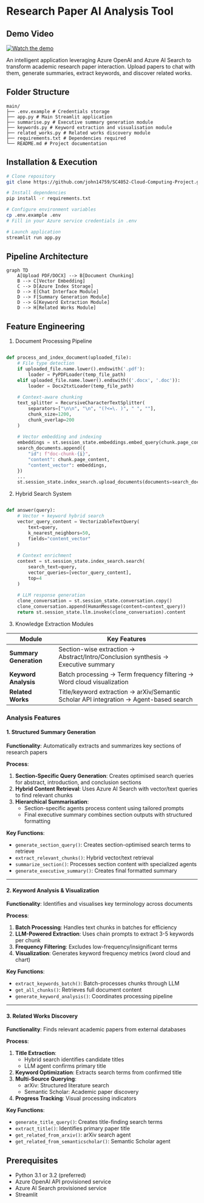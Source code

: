 # Research Paper AI Analysis Tool

## Demo Video
[![Watch the demo](https://img.youtube.com/vi/L8u4no4AyaY/hqdefault.jpg)](https://youtu.be/L8u4no4AyaY)

An intelligent application leveraging Azure OpenAI and Azure AI Search to transform academic research paper interaction. Upload papers to chat with them, generate summaries, extract keywords, and discover related works.

## Folder Structure
```plaintext
main/
├── .env.example # Credentials storage
├── app.py # Main Streamlit application
├── summarise.py # Executive summary generation module
├── keywords.py # Keyword extraction and visualisation module
├── related_works.py # Related works discovery module
├── requirements.txt # Dependencies required
└── README.md # Project documentation
```

## Installation & Execution
```bash
# Clone repository
git clone https://github.com/john14759/SC4052-Cloud-Computing-Project.git

# Install dependencies
pip install -r requirements.txt

# Configure environment variables
cp .env.example .env
# Fill in your Azure service credentials in .env

# Launch application
streamlit run app.py
```

## Pipeline Architecture
```mermaid
graph TD
    A[Upload PDF/DOCX] --> B[Document Chunking]
    B --> C[Vector Embedding]
    C --> D[Azure Index Storage]
    D --> E[Chat Interface Module]
    D --> F[Summary Generation Module]
    D --> G[Keyword Extraction Module]
    D --> H[Related Works Module]
```

## Feature Engineering
1. Document Processing Pipeline
```python

def process_and_index_document(uploaded_file):
    # File type detection
    if uploaded_file.name.lower().endswith('.pdf'):
        loader = PyPDFLoader(temp_file_path)
    elif uploaded_file.name.lower().endswith(('.docx', '.doc')):
        loader = Docx2txtLoader(temp_file_path)
    
    # Context-aware chunking
    text_splitter = RecursiveCharacterTextSplitter(
        separators=["\n\n", "\n", "(?<=\. )", " ", ""],
        chunk_size=1200,
        chunk_overlap=200
    )
    
    # Vector embedding and indexing
    embeddings = st.session_state.embeddings.embed_query(chunk.page_content)
    search_documents.append({
        "id": f"doc-chunk-{i}",
        "content": chunk.page_content,
        "content_vector": embeddings,
    })
    ...
    st.session_state.index_search.upload_documents(documents=search_documents)
```
2. Hybrid Search System
```python

def answer(query):
    # Vector + keyword hybrid search
    vector_query_content = VectorizableTextQuery(
        text=query, 
        k_nearest_neighbors=50, 
        fields="content_vector"
    )
    
    # Context enrichment
    context = st.session_state.index_search.search(
        search_text=query, 
        vector_queries=[vector_query_content], 
        top=4
    )
    
    # LLM response generation
    clone_conversation = st.session_state.conversation.copy()
    clone_conversation.append(HumanMessage(content=context_query))
    return st.session_state.llm.invoke(clone_conversation).content
```
3. Knowledge Extraction Modules

| Module             | Key Features                                                                                   |
|--------------------|-----------------------------------------------------------------------------------------------|
| **Summary Generation** | Section-wise extraction → Abstract/Intro/Conclusion synthesis → Executive summary            |
| **Keyword Analysis**   | Batch processing → Term frequency filtering → Word cloud visualization                      |
| **Related Works**      | Title/keyword extraction → arXiv/Semantic Scholar API integration → Agent-based search       |


### Analysis Features

#### 1. Structured Summary Generation
**Functionality**: Automatically extracts and summarizes key sections of research papers 

**Process**:
1. **Section-Specific Query Generation**: Creates optimised search queries for abstract, introduction, and conclusion sections
2. **Hybrid Content Retrieval**: Uses Azure AI Search with vector/text queries to find relevant chunks
3. **Hierarchical Summarisation**:
   - Section-specific agents process content using tailored prompts
   - Final executive summary combines section outputs with structured formatting

**Key Functions**:
- `generate_section_query()`: Creates section-optimised search terms to retrieve
- `extract_relevant_chunks()`: Hybrid vector/text retrieval
- `summarize_section()`: Processes section content with specialized agents
- `generate_executive_summary()`: Creates final formatted summary

---

#### 2. Keyword Analysis & Visualization
**Functionality**: Identifies and visualises key terminology across documents  

**Process**:
1. **Batch Processing**: Handles text chunks in batches for efficiency
2. **LLM-Powered Extraction**: Uses chain prompts to extract 3-5 keywords per chunk
3. **Frequency Filtering**: Excludes low-frequency/insignificant terms
4. **Visualization**: Generates keyword frequency metrics (word cloud and chart)

**Key Functions**:
- `extract_keywords_batch()`: Batch-processes chunks through LLM
- `get_all_chunks()`: Retrieves full document content
- `generate_keyword_analysis()`: Coordinates processing pipeline

---

#### 3. Related Works Discovery
**Functionality**: Finds relevant academic papers from external databases  

**Process**:
1. **Title Extraction**:
   - Hybrid search identifies candidate titles
   - LLM agent confirms primary title
2. **Keyword Optimization**: Extracts search terms from confirmed title
3. **Multi-Source Querying**:
   - arXiv: Structured literature search
   - Semantic Scholar: Academic paper discovery
4. **Progress Tracking**: Visual processing indicators

**Key Functions**:
- `generate_title_query()`: Creates title-finding search terms
- `extract_title()`: Identifies primary paper title
- `get_related_from_arxiv()`: arXiv search agent
- `get_related_from_semanticscholar()`: Semantic Scholar agent

## Prerequisites

- Python 3.1 or 3.2 (preferred)
- Azure OpenAI API provisioned service
- Azure AI Search provisioned service
- Streamlit
